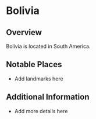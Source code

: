 # Bolivia
## Overview
Bolivia is located in South America.

## Notable Places
- Add landmarks here

## Additional Information
- Add more details here
